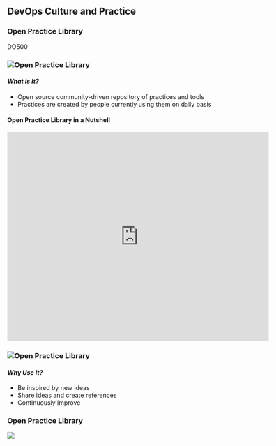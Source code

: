 <!-- .slide: data-background-image="images/RH_NewBrand_Background.png" -->
## DevOps Culture and Practice <!-- {_class="course-title"} -->
### Open Practice Library <!-- {_class="title-color"} -->
DO500 <!-- {_class="title-color"} -->



### ![Open Practice Library](images/open-practice-library-logo.png) <!-- {_class="inline-image"} -->
#### _What is It?_
* Open source community-driven repository of practices and tools
* Practices are created by people currently using them on daily basis



#### Open Practice Library in a Nutshell
<iframe width="600" height="480" src="https://www.youtube.com/embed/N4mBIZg8MnQ" frameborder="0" allow="accelerometer; autoplay; encrypted-media; gyroscope; picture-in-picture" allowfullscreen></iframe>



### ![Open Practice Library](images/open-practice-library-logo.png) <!-- {_class="inline-image"} -->
#### _Why Use It?_
* Be inspired by new ideas
* Share ideas and create references
* Continuously improve



<!-- .slide: data-background-image="images/chef-background.png", class="white-style" -->
### Open Practice Library
[<img src="images/open-practice-library.png">](https://openpracticelibrary.com/)
